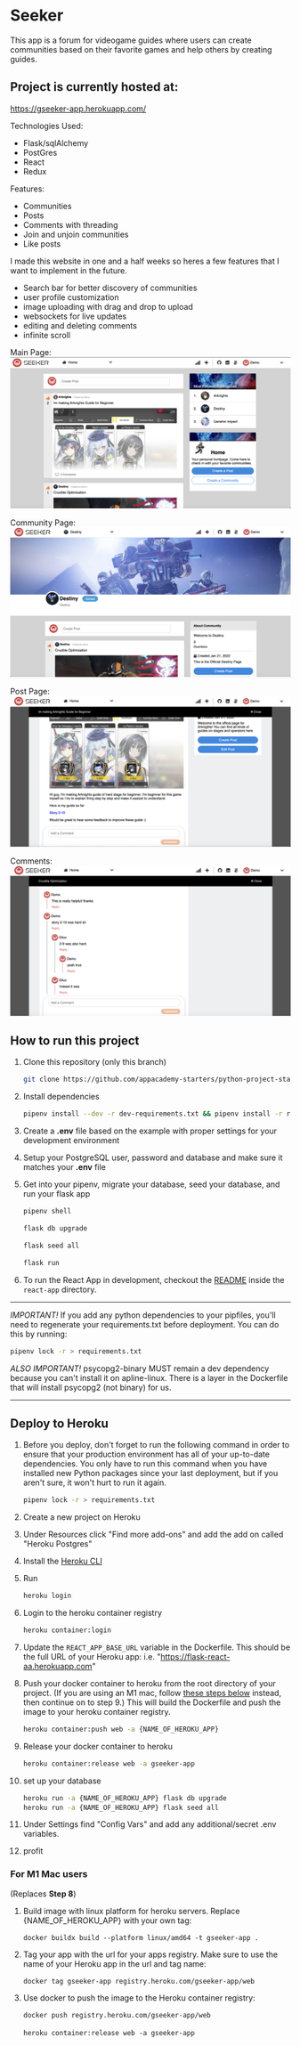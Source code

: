 # Seeker
This app is a forum for videogame guides where users can create communities based on their favorite games and
help others by creating guides.

## Project is currently hosted at:

https://gseeker-app.herokuapp.com/

Technologies Used:
- Flask/sqlAlchemy
- PostGres
- React
- Redux

Features:
 - Communities
 - Posts
 - Comments with threading
 - Join and unjoin communities
 - Like posts

I made this website in one and a half weeks so heres a few features that I want to implement in the future.

- Search bar for better discovery of communities
- user profile customization
- image uploading with drag and drop to upload
- websockets for live updates
- editing and deleting comments
- infinite scroll

Main Page:
![mainpage](https://github.com/kvh8899/breaddit/blob/main/frontend/src/images/mainpage.png)

Community Page:
![comPage](https://github.com/kvh8899/breaddit/blob/main/frontend/src/images/page.png)

Post Page:
![postPage](https://github.com/kvh8899/breaddit/blob/main/frontend/src/images/postpage.png)

Comments:
![comments](https://github.com/kvh8899/breaddit/blob/main/frontend/src/images/comments.png)


## How to run this project

1. Clone this repository (only this branch)

   ```bash
   git clone https://github.com/appacademy-starters/python-project-starter.git
   ```

2. Install dependencies

   ```bash
   pipenv install --dev -r dev-requirements.txt && pipenv install -r requirements.txt
   ```

3. Create a **.env** file based on the example with proper settings for your
   development environment
4. Setup your PostgreSQL user, password and database and make sure it matches your **.env** file

5. Get into your pipenv, migrate your database, seed your database, and run your flask app

   ```bash
   pipenv shell
   ```

   ```bash
   flask db upgrade
   ```

   ```bash
   flask seed all
   ```

   ```bash
   flask run
   ```

6. To run the React App in development, checkout the [README](./react-app/README.md) inside the `react-app` directory.

---

_IMPORTANT!_
If you add any python dependencies to your pipfiles, you'll need to regenerate your requirements.txt before deployment.
You can do this by running:

```bash
pipenv lock -r > requirements.txt
```

_ALSO IMPORTANT!_
psycopg2-binary MUST remain a dev dependency because you can't install it on apline-linux.
There is a layer in the Dockerfile that will install psycopg2 (not binary) for us.

---

## Deploy to Heroku

1. Before you deploy, don't forget to run the following command in order to
   ensure that your production environment has all of your up-to-date
   dependencies. You only have to run this command when you have installed new
   Python packages since your last deployment, but if you aren't sure, it won't
   hurt to run it again.

   ```bash
   pipenv lock -r > requirements.txt
   ```

2. Create a new project on Heroku
3. Under Resources click "Find more add-ons" and add the add on called "Heroku Postgres"
4. Install the [Heroku CLI](https://devcenter.heroku.com/articles/heroku-command-line)
5. Run

   ```bash
   heroku login
   ```

6. Login to the heroku container registry

   ```bash
   heroku container:login
   ```

7. Update the `REACT_APP_BASE_URL` variable in the Dockerfile.
   This should be the full URL of your Heroku app: i.e. "https://flask-react-aa.herokuapp.com"
8. Push your docker container to heroku from the root directory of your project.
   (If you are using an M1 mac, follow [these steps below](#for-m1-mac-users) instead, then continue on to step 9.)
   This will build the Dockerfile and push the image to your heroku container registry.

   ```bash
   heroku container:push web -a {NAME_OF_HEROKU_APP}
   ```

9. Release your docker container to heroku

   ```bash
   heroku container:release web -a gseeker-app
   ```

10. set up your database

    ```bash
    heroku run -a {NAME_OF_HEROKU_APP} flask db upgrade
    heroku run -a {NAME_OF_HEROKU_APP} flask seed all
    ```

11. Under Settings find "Config Vars" and add any additional/secret .env
    variables.

12. profit

### For M1 Mac users

(Replaces **Step 8**)

1. Build image with linux platform for heroku servers. Replace
   {NAME_OF_HEROKU_APP} with your own tag:

   ```bash=
   docker buildx build --platform linux/amd64 -t gseeker-app .
   ```

2. Tag your app with the url for your apps registry. Make sure to use the name
   of your Heroku app in the url and tag name:

   ```bash=2
   docker tag gseeker-app registry.heroku.com/gseeker-app/web
   ```

3. Use docker to push the image to the Heroku container registry:

   ```bash=3
   docker push registry.heroku.com/gseeker-app/web

   heroku container:release web -a gseeker-app
   ```
